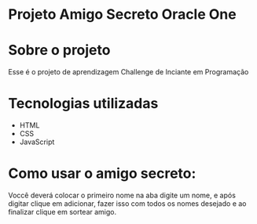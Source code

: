 # Projeto Amigo Secreto Oracle One 

# Sobre o projeto

Esse é o projeto de aprendizagem Challenge de Inciante em Programação

# Tecnologias utilizadas
- HTML
- CSS
- JavaScript

# Como usar o amigo secreto:
Voccê deverá colocar o primeiro nome na aba digite um nome, e após digitar clique em adicionar, fazer isso com todos os nomes desejado e ao finalizar clique em sortear amigo.
